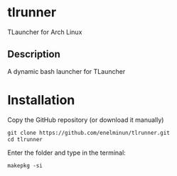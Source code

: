# tlrunner
TLauncher for Arch Linux

## Description
A dynamic bash launcher for TLauncher

# Installation

Copy the GitHub repository (or download it manually)
```html
git clone https://github.com/enelminun/tlrunner.git
cd tlrunner
```

Enter the folder and type in the terminal:
```html
makepkg -si
```
